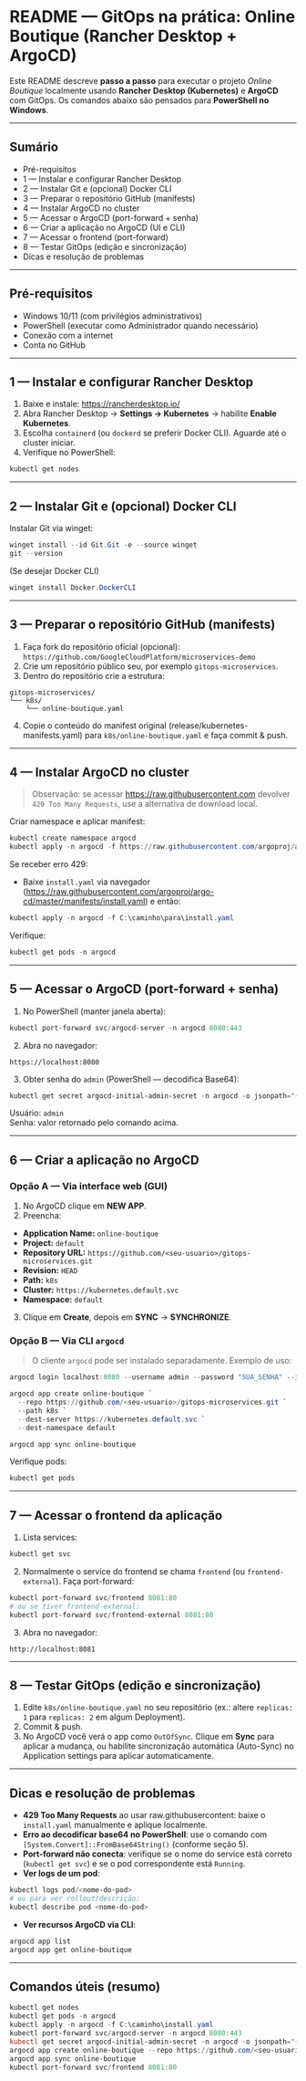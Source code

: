 # README — GitOps na prática: Online Boutique (Rancher Desktop + ArgoCD)

Este README descreve **passo a passo** para executar o projeto *Online Boutique* localmente usando **Rancher Desktop (Kubernetes)** e **ArgoCD** com GitOps. Os comandos abaixo são pensados para **PowerShell no Windows**.

---

## Sumário
- Pré-requisitos
- 1 — Instalar e configurar Rancher Desktop
- 2 — Instalar Git e (opcional) Docker CLI
- 3 — Preparar o repositório GitHub (manifests)
- 4 — Instalar ArgoCD no cluster
- 5 — Acessar o ArgoCD (port-forward + senha)
- 6 — Criar a aplicação no ArgoCD (UI e CLI)
- 7 — Acessar o frontend (port-forward)
- 8 — Testar GitOps (edição e sincronização)
- Dicas e resolução de problemas

---

## Pré-requisitos
- Windows 10/11 (com privilégios administrativos)
- PowerShell (executar como Administrador quando necessário)
- Conexão com a internet
- Conta no GitHub

---

## 1 — Instalar e configurar Rancher Desktop
1. Baixe e instale: https://rancherdesktop.io/  
2. Abra Rancher Desktop → **Settings → Kubernetes** → habilite **Enable Kubernetes**.  
3. Escolha `containerd` (ou `dockerd` se preferir Docker CLI). Aguarde até o cluster iniciar.  
4. Verifique no PowerShell:
```powershell
kubectl get nodes
```

---

## 2 — Instalar Git e (opcional) Docker CLI
Instalar Git via winget:
```powershell
winget install --id Git.Git -e --source winget
git --version
```
(Se desejar Docker CLI)
```powershell
winget install Docker.DockerCLI
```

---

## 3 — Preparar o repositório GitHub (manifests)
1. Faça fork do repositório oficial (opcional):  
   `https://github.com/GoogleCloudPlatform/microservices-demo`
2. Crie um repositório público seu, por exemplo `gitops-microservices`.
3. Dentro do repositório crie a estrutura:
```
gitops-microservices/
└── k8s/
    └── online-boutique.yaml
```
4. Copie o conteúdo do manifest original (release/kubernetes-manifests.yaml) para `k8s/online-boutique.yaml` e faça commit & push.

---

## 4 — Instalar ArgoCD no cluster
> Observação: se acessar https://raw.githubusercontent.com devolver `429 Too Many Requests`, use a alternativa de download local.

Criar namespace e aplicar manifest:
```powershell
kubectl create namespace argocd
kubectl apply -n argocd -f https://raw.githubusercontent.com/argoproj/argo-cd/master/manifests/install.yaml
```
Se receber erro 429:
- Baixe `install.yaml` via navegador (https://raw.githubusercontent.com/argoproj/argo-cd/master/manifests/install.yaml) e então:
```powershell
kubectl apply -n argocd -f C:\caminho\para\install.yaml
```
Verifique:
```powershell
kubectl get pods -n argocd
```

---

## 5 — Acessar o ArgoCD (port-forward + senha)
1. No PowerShell (manter janela aberta):
```powershell
kubectl port-forward svc/argocd-server -n argocd 8080:443
```
2. Abra no navegador:
```
https://localhost:8080
```
3. Obter senha do `admin` (PowerShell — decodifica Base64):
```powershell
kubectl get secret argocd-initial-admin-secret -n argocd -o jsonpath="{.data.password}" | %{ [System.Text.Encoding]::UTF8.GetString([System.Convert]::FromBase64String($_)) }
```
Usuário: `admin`  
Senha: valor retornado pelo comando acima.

---

## 6 — Criar a aplicação no ArgoCD

### Opção A — Via interface web (GUI)
1. No ArgoCD clique em **NEW APP**.
2. Preencha:
- **Application Name:** `online-boutique`  
- **Project:** `default`  
- **Repository URL:** `https://github.com/<seu-usuario>/gitops-microservices.git`  
- **Revision:** `HEAD`  
- **Path:** `k8s`  
- **Cluster:** `https://kubernetes.default.svc`  
- **Namespace:** `default`  
3. Clique em **Create**, depois em **SYNC** → **SYNCHRONIZE**.

### Opção B — Via CLI `argocd`
> O cliente `argocd` pode ser instalado separadamente. Exemplo de uso:
```powershell
argocd login localhost:8080 --username admin --password "SUA_SENHA" --insecure

argocd app create online-boutique `
  --repo https://github.com/<seu-usuario>/gitops-microservices.git `
  --path k8s `
  --dest-server https://kubernetes.default.svc `
  --dest-namespace default

argocd app sync online-boutique
```

Verifique pods:
```powershell
kubectl get pods
```

---

## 7 — Acessar o frontend da aplicação
1. Lista services:
```powershell
kubectl get svc
```
2. Normalmente o service do frontend se chama `frontend` (ou `frontend-external`). Faça port-forward:
```powershell
kubectl port-forward svc/frontend 8081:80
# ou se tiver frontend-external:
kubectl port-forward svc/frontend-external 8081:80
```
3. Abra no navegador:
```
http://localhost:8081
```

---

## 8 — Testar GitOps (edição e sincronização)
1. Edite `k8s/online-boutique.yaml` no seu repositório (ex.: altere `replicas: 1` para `replicas: 2` em algum Deployment).
2. Commit & push.
3. No ArgoCD você verá o app como `OutOfSync`. Clique em **Sync** para aplicar a mudança, ou habilite sincronização automática (Auto-Sync) no Application settings para aplicar automaticamente.

---

## Dicas e resolução de problemas
- **429 Too Many Requests** ao usar raw.githubusercontent: baixe o `install.yaml` manualmente e aplique localmente.  
- **Erro ao decodificar base64 no PowerShell**: use o comando com `[System.Convert]::FromBase64String()` (conforme seção 5).  
- **Port-forward não conecta**: verifique se o nome do service está correto (`kubectl get svc`) e se o pod correspondente está `Running`.  
- **Ver logs de um pod**:
```powershell
kubectl logs pod/<nome-do-pod>
# ou para ver rollout/descrição:
kubectl describe pod <nome-do-pod>
```
- **Ver recursos ArgoCD via CLI**:
```powershell
argocd app list
argocd app get online-boutique
```

---

## Comandos úteis (resumo)
```powershell
kubectl get nodes
kubectl get pods -n argocd
kubectl apply -n argocd -f C:\caminho\install.yaml
kubectl port-forward svc/argocd-server -n argocd 8080:443
kubectl get secret argocd-initial-admin-secret -n argocd -o jsonpath="{.data.password}" | %{ [System.Text.Encoding]::UTF8.GetString([System.Convert]::FromBase64String($_)) }
argocd app create online-boutique --repo https://github.com/<seu-usuario>/gitops-microservices.git --path k8s --dest-server https://kubernetes.default.svc --dest-namespace default
argocd app sync online-boutique
kubectl port-forward svc/frontend 8081:80
```
